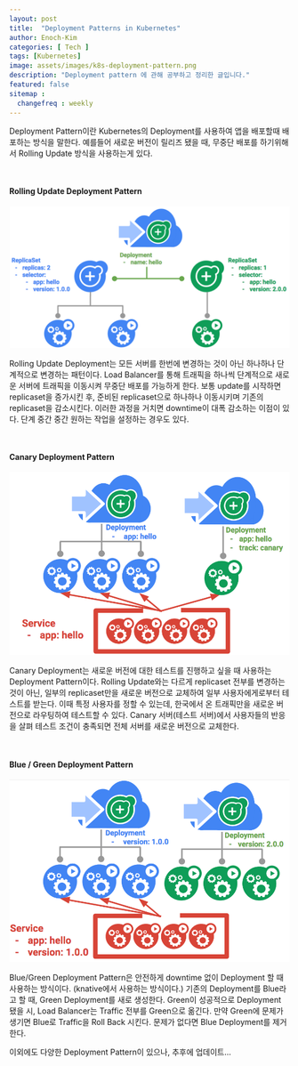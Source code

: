 ```yaml
---
layout: post
title:  "Deployment Patterns in Kubernetes"
author: Enoch-Kim
categories: [ Tech ]
tags: [Kubernetes]
image: assets/images/k8s-deployment-pattern.png
description: "Deployment pattern 에 관해 공부하고 정리한 글입니다."
featured: false
sitemap :
  changefreq : weekly
---
```


Deployment Pattern이란 Kubernetes의 Deployment를 사용하여 앱을 배포할때 배포하는 방식을 말한다. 예를들어 새로운 버전이 릴리즈 됐을 때,
무중단 배포를 하기위해서 Rolling Update 방식을 사용하는게 있다.

&nbsp;

#### Rolling Update Deployment Pattern

![Rolling-Update](../assets/images/k8s-rolling-update.png)

Rolling Update Deployment는 모든 서버를 한번에 변경하는 것이 아닌 하나하나 단계적으로 변경하는 패턴이다.
Load Balancer를 통해 트래픽을 하나씩 단계적으로 새로운 서버에 트래픽을 이동시켜 무중단 배포를 가능하게 한다.
보통 update를 시작하면 replicaset을 증가시킨 후, 준비된 replicaset으로 하나하나 이동시키며 기존의 replicaset을 감소시킨다.
이러한 과정을 거치면 downtime이 대폭 감소하는 이점이 있다.
단계 중간 중간 원하는 작업을 설정하는 경우도 있다.

&nbsp;

#### Canary Deployment Pattern

![Canary-Deployment](../assets/images/k8s-canary-deployment.png)

Canary Deployment는 새로운 버전에 대한 테스트를 진행하고 싶을 때 사용하는 Deployment Pattern이다.
Rolling Update와는 다르게 replicaset 전부를 변경하는 것이 아닌, 일부의 replicaset만을 새로운 버전으로 교체하여
일부 사용자에게로부터 테스트를 받는다. 이때 특정 사용자를 정할 수 있는데, 한국에서 온 트래픽만을 새로운 버전으로 라우팅하여
테스트할 수 있다. Canary 서버(테스트 서버)에서 사용자들의 반응을 살펴 테스트 조건이 충족되면 전체 서버를 새로운 버전으로 교체한다.

&nbsp;

#### Blue / Green Deployment Pattern

![Blue-Green-Deployment](../assets/images/k8s-blue-green-deployment.png)

Blue/Green Deployment Pattern은 안전하게 downtime 없이 Deployment 할 때 사용하는 방식이다. (knative에서 사용하는 방식이다.)
기존의 Deployment를 Blue라고 할 때, Green Deployment를 새로 생성한다.
Green이 성공적으로 Deployment 됐을 시, Load Balancer는 Traffic 전부를 Green으로 옮긴다.
만약 Green에 문제가 생기면 Blue로 Traffic을 Roll Back 시킨다.
문제가 없다면 Blue Deployment를 제거한다.

이외에도 다양한 Deployment Pattern이 있으나, 추후에 업데이트...
